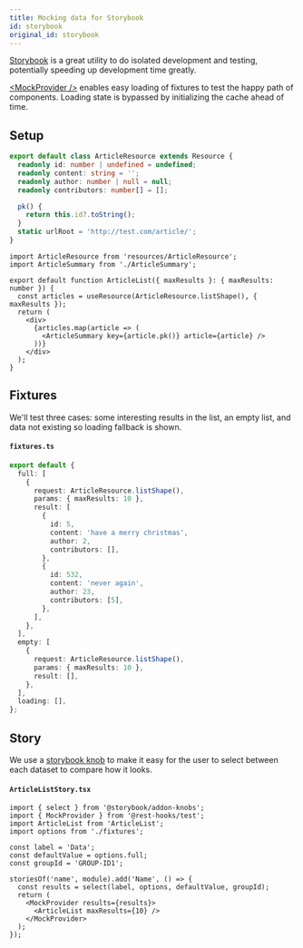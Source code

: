 ```yaml
---
title: Mocking data for Storybook
id: storybook
original_id: storybook
---
```


[Storybook](https://storybook.js.org/) is a great utility to do isolated development and
testing, potentially speeding up development time greatly.

[\<MockProvider />](../api/MockProvider.md) enables easy loading of fixtures to test the
happy path of components. Loading state is bypassed by initializing the cache ahead of time.

## Setup

<!--DOCUSAURUS_CODE_TABS-->
<!--ArticleResource.ts-->

```typescript
export default class ArticleResource extends Resource {
  readonly id: number | undefined = undefined;
  readonly content: string = '';
  readonly author: number | null = null;
  readonly contributors: number[] = [];

  pk() {
    return this.id?.toString();
  }
  static urlRoot = 'http://test.com/article/';
}
```

<!--ArticleList.tsx-->

```tsx
import ArticleResource from 'resources/ArticleResource';
import ArticleSummary from './ArticleSummary';

export default function ArticleList({ maxResults }: { maxResults: number }) {
  const articles = useResource(ArticleResource.listShape(), { maxResults });
  return (
    <div>
      {articles.map(article => (
        <ArticleSummary key={article.pk()} article={article} />
      ))}
    </div>
  );
}
```

<!--END_DOCUSAURUS_CODE_TABS-->

## Fixtures

We'll test three cases: some interesting results in the list, an empty list, and data not
existing so loading fallback is shown.

#### `fixtures.ts`

```typescript
export default {
  full: [
    {
      request: ArticleResource.listShape(),
      params: { maxResults: 10 },
      result: [
        {
          id: 5,
          content: 'have a merry christmas',
          author: 2,
          contributors: [],
        },
        {
          id: 532,
          content: 'never again',
          author: 23,
          contributors: [5],
        },
      ],
    },
  ],
  empty: [
    {
      request: ArticleResource.listShape(),
      params: { maxResults: 10 },
      result: [],
    },
  ],
  loading: [],
};
```

## Story

We use a [storybook knob](https://www.npmjs.com/package/@storybook/addon-knobs)
to make it easy for the user to select between each dataset to compare how it looks.

#### `ArticleListStory.tsx`

```tsx
import { select } from '@storybook/addon-knobs';
import { MockProvider } from '@rest-hooks/test';
import ArticleList from 'ArticleList';
import options from './fixtures';

const label = 'Data';
const defaultValue = options.full;
const groupId = 'GROUP-ID1';

storiesOf('name', module).add('Name', () => {
  const results = select(label, options, defaultValue, groupId);
  return (
    <MockProvider results={results}>
      <ArticleList maxResults={10} />
    </MockProvider>
  );
});
```
